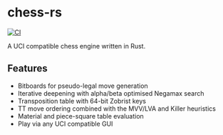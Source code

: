 # chess-rs

[![CI](https://github.com/tomcant/chess-rs/actions/workflows/ci.yml/badge.svg)](https://github.com/tomcant/chess-rs/actions/workflows/ci.yml)

A UCI compatible chess engine written in Rust.

## Features

- Bitboards for pseudo-legal move generation
- Iterative deepening with alpha/beta optimised Negamax search
- Transposition table with 64-bit Zobrist keys
- TT move ordering combined with the MVV/LVA and Killer heuristics
- Material and piece-square table evaluation
- Play via any UCI compatible GUI
